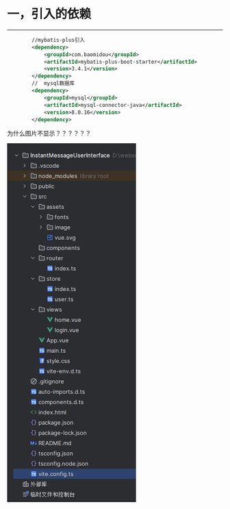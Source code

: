 # 一，引入的依赖

---

```xml
		//mybatis-plus引入
		<dependency>
            <groupId>com.baomidou</groupId>
            <artifactId>mybatis-plus-boot-starter</artifactId>
            <version>3.4.1</version>
        </dependency>
		//	mysql数据库
        <dependency>
            <groupId>mysql</groupId>
            <artifactId>mysql-connector-java</artifactId>
            <version>8.0.16</version>
        </dependency>
```

为什么图片不显示？？？？？？

![](https://raw.githubusercontent.com/lpcjack/typora-message/main/assets/202401131415880.png)
